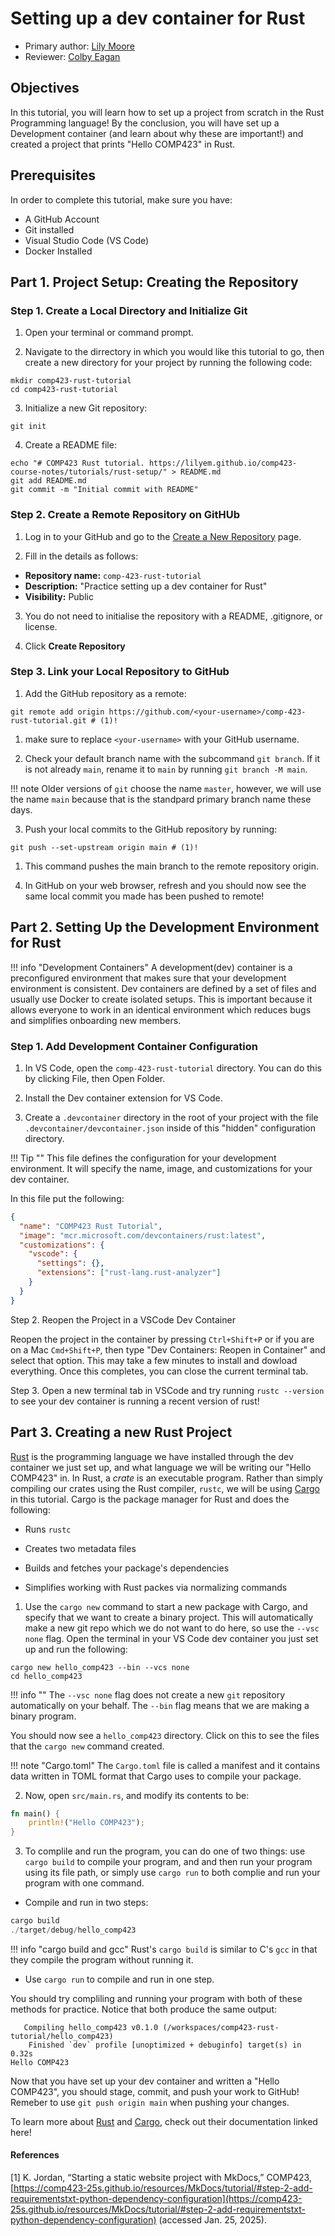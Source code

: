 # Setting up a dev container for Rust

* Primary author: [Lily Moore](https://github.com/lilyem)
* Reviewer: [Colby Eagan](https://github.com/colbyeagan)

## Objectives

In this tutorial, you will learn how to set up a project from scratch in the Rust Programming language! By the conclusion, you will have set up a Development container (and learn about why these are important!) and created a project that prints "Hello COMP423" in Rust.

## Prerequisites

In order to complete this tutorial, make sure you have:

* A GitHub Account
* Git installed
* Visual Studio Code (VS Code)
* Docker Installed

## Part 1. Project Setup: Creating the Repository

### Step 1. Create a Local Directory and Initialize Git

1) Open your terminal or command prompt.

2) Navigate to the dirrectory in which you would like this tutorial to go, then create a new directory for your project by running the following code:  

``` shell
mkdir comp423-rust-tutorial
cd comp423-rust-tutorial
```

3) Initialize a new Git repository:

``` shell
git init
```

4) Create a README file:

``` shell
echo "# COMP423 Rust tutorial. https://lilyem.github.io/comp423-course-notes/tutorials/rust-setup/" > README.md
git add README.md
git commit -m "Initial commit with README"
```

### Step 2. Create a Remote Repository on GitHUb

1) Log in to your GitHub and go to the [Create a New Repository](https://github.com/new) page. 

2) Fill in the details as follows:

* **Repository name:** `comp-423-rust-tutorial`
* **Description:** "Practice setting up a dev container for Rust"
* **Visibility:** Public

3) You do not need to initialise the repository with a README, .gitignore, or license.

4) Click **Create Repository**

### Step 3. Link your Local Repository to GitHub

1) Add the GitHub repository as a remote:

``` shell
git remote add origin https://github.com/<your-username>/comp-423-rust-tutorial.git # (1)!
```

1.  make sure to replace `<your-username>` with your GitHub username.

2) Check your default branch name with the subcommand `git branch`. If it is not already `main`, rename it to `main` by running `git branch -M main`. 

!!! note
    Older versions of `git` choose the name `master`, however, we will use the name `main` because that is the standpard primary branch name these days.

3) Push your local commits to the GitHub repository by running:

``` shell
git push --set-upstream origin main # (1)!
```

1. This command pushes the main branch to the remote repository origin.

4) In GitHub on your web browser, refresh and you should now see the same local commit you made has been pushed to remote!

## Part 2. Setting Up the Development Environment for Rust

!!! info "Development Containers"
    A development(dev) container is a preconfigured environment that makes sure that your development environment is consistent. Dev containers are defined by a set of files and usually use Docker to create isolated setups. This is important because it allows everyone to work in an identical environment which reduces bugs and simplifies onboarding new members.

### Step 1. Add Development Container Configuration

1. In VS Code, open the `comp-423-rust-tutorial` directory. You can do this by clicking File, then Open Folder.

2) Install the Dev container extension for VS Code.

3) Create a `.devcontainer` directory in the root of your project with the file `.devcontainer/devcontainer.json` inside of this "hidden" configuration directory.

!!! Tip ""
    This file defines the configuration for your development environment. It will specify the name, image, and customizations for your dev container.

In this file put the following:
``` json
{
  "name": "COMP423 Rust Tutorial",
  "image": "mcr.microsoft.com/devcontainers/rust:latest",
  "customizations": {
    "vscode": {
      "settings": {},
      "extensions": ["rust-lang.rust-analyzer"]
    }
  }
}
```
Step 2. Reopen the Project in a VSCode Dev Container

Reopen the project in the container by pressing `Ctrl+Shift+P` or if you are on a Mac `Cmd+Shift+P`, then type "Dev Containers: Reopen in Container" and select that option. This may take a few minutes to install and dowload everything. Once this completes, you can close the current terminal tab.

Step 3. Open a new terminal tab in VSCode and try running `rustc --version` to see your dev container is running a recent version of rust!

## Part 3. Creating a new Rust Project

[Rust](https://www.rust-lang.org/learn) is the programming language we have installed through the dev container we just set up, and what language we will be writing our "Hello COMP423" in. In Rust, a *crate* is an executable program. Rather than simply compiling our crates using the Rust compiler, `rustc`, we will be using [Cargo](https://doc.rust-lang.org/cargo/guide/creating-a-new-project.html) in this tutorial. Cargo is the package manager for Rust and does the following:

* Runs `rustc`

* Creates two metadata files

* Builds and fetches your package's dependencies

* Simplifies working with Rust packes via normalizing commands

1) Use the `cargo new` command to start a new package with Cargo, and specify that we want to create a binary project. This will automatically make a new git repo which we do not want to do here, so use the `--vsc none` flag. Open the terminal in your VS Code dev container you just set up and run the following:
``` shell
cargo new hello_comp423 --bin --vcs none 
cd hello_comp423
```

!!! info ""
    The `--vsc none` flag does not create a new `git` repository automatically on your behalf. The `--bin` flag means that we are making a binary program.

You should now see a `hello_comp423` directory. Click on this to see the files that the `cargo new` command created.

!!! note "Cargo.toml"
    The `Cargo.toml` file is called a manifest and it contains data written in TOML format that Cargo uses to compile your package.

2) Now, open `src/main.rs`, and modify its contents to be:

``` rust
fn main() {
    println!("Hello COMP423");
}
```

3) To complile and run the program, you can do one of two things: use `cargo build` to compile your program, and and then run your program using its file path, or simply use `cargo run` to both complie and run your program with one command.

* Compile and run in two steps:

``` rust
cargo build
./target/debug/hello_comp423
```
!!! info "cargo build and gcc"
    Rust's `cargo build` is similar to C's `gcc` in that they compile the program without running it.


* Use `cargo run` to compile and run in one step.

You should try compliling and running your program with both of these methods for practice. Notice that both produce the same output:
```
   Compiling hello_comp423 v0.1.0 (/workspaces/comp423-rust-tutorial/hello_comp423)
    Finished `dev` profile [unoptimized + debuginfo] target(s) in 0.32s
Hello COMP423
```

Now that you have set up your dev container and written a "Hello COMP423", you should stage, commit, and push your work to GitHub! Remeber to use `git push origin main` when pushing your changes.

To learn more about [Rust](https://www.rust-lang.org/learn) and [Cargo](https://doc.rust-lang.org/cargo/guide/creating-a-new-project.html), check out their documentation linked here!


#### References

[1] K. Jordan, “Starting a static website project with MkDocs,” COMP423, [https://comp423-25s.github.io/resources/MkDocs/tutorial/#step-2-add-requirementstxt-python-dependency-configuration](https://comp423-25s.github.io/resources/MkDocs/tutorial/#step-2-add-requirementstxt-python-dependency-configuration) (accessed Jan. 25, 2025). 
